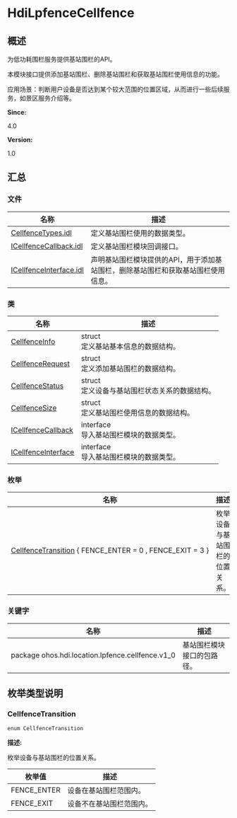 # HdiLpfenceCellfence


## 概述

为低功耗围栏服务提供基站围栏的API。

本模块接口提供添加基站围栏、删除基站围栏和获取基站围栏使用信息的功能。

应用场景：判断用户设备是否达到某个较大范围的位置区域，从而进行一些后续服务，如景区服务介绍等。

**Since:**

4.0

**Version:**

1.0


## 汇总


### 文件

  | 名称 | 描述 | 
| -------- | -------- |
| [CellfenceTypes.idl](_cellfence_types_8idl.md) | 定义基站围栏使用的数据类型。 | 
| [ICellfenceCallback.idl](_i_cellfence_callback_8idl.md) | 定义基站围栏模块回调接口。 | 
| [ICellfenceInterface.idl](_i_cellfence_interface_8idl.md) | 声明基站围栏模块提供的API，用于添加基站围栏，删除基站围栏和获取基站围栏使用信息。 | 


### 类

  | 名称 | 描述 | 
| -------- | -------- |
| [CellfenceInfo](_cellfence_info.md) | struct<br/>定义基站基本信息的数据结构。 | 
| [CellfenceRequest](_cellfence_request.md) | struct<br/>定义添加基站围栏的数据结构。 | 
| [CellfenceStatus](_cellfence_status.md) | struct<br/>定义设备与基站围栏状态关系的数据结构。 | 
| [CellfenceSize](_cellfence_size.md) | struct<br/>定义基站围栏使用信息的数据结构。 | 
| [ICellfenceCallback](interface_i_cellfence_callback.md) | interface<br/>导入基站围栏模块的数据类型。 | 
| [ICellfenceInterface](interface_i_cellfence_interface.md) | interface<br/>导入基站围栏模块的数据类型。 | 


### 枚举

  | 名称 | 描述 | 
| -------- | -------- |
| [CellfenceTransition](#cellfencetransition)&nbsp;{&nbsp;FENCE_ENTER&nbsp;=&nbsp;0&nbsp;,&nbsp;FENCE_EXIT&nbsp;=&nbsp;3&nbsp;} | 枚举设备与基站围栏的位置关系。 | 


### 关键字

  | 名称 | 描述 | 
| -------- | -------- |
| package&nbsp;ohos.hdi.location.lpfence.cellfence.v1_0 | 基站围栏模块接口的包路径。 | 


## 枚举类型说明


### CellfenceTransition

  
```
enum CellfenceTransition
```

**描述:**

枚举设备与基站围栏的位置关系。

  | 枚举值 | 描述 | 
| -------- | -------- |
| FENCE_ENTER | 设备在基站围栏范围内。 | 
| FENCE_EXIT | 设备不在基站围栏范围内。 | 
